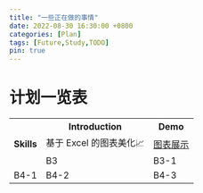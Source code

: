 ```yaml
---
title: "一些正在做的事情"
date: 2022-08-30 16:30:00 +0800
categories: [Plan]
tags: [Future,Study,TODO]
pin: true
---
```

# 计划一览表
<table>
  <tr>
    <th rowspan="3" align="center">Skills</th>
    <th>Introduction</th>
    <th colspan="2">Demo</th>  
  </tr>
  <tr>
    <td>基于 Excel 的图表美化📈</td>
    <td colspan="2"><a href="https://www.yuque.com/hongking/hy5od3/artboards/17074807">图表展示</a></td>
  </tr>
  <tr>
    <td>B3</td>
    <td colspan="2">B3-1</td>
  </tr>
  <tr>
    <td>B4-1</td>
    <td>B4-2</td>
    <td>B4-3</td>
  </tr>
  <!-- 添加其他数据行 -->
</table>


